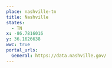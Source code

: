 ```yaml
---
place: nashville-tn
title: Nashville
states:
  - TN
x: -86.7816016
y: 36.1626638
wwc: true
portal_urls:
  General: https://data.nashville.gov/
---
```

